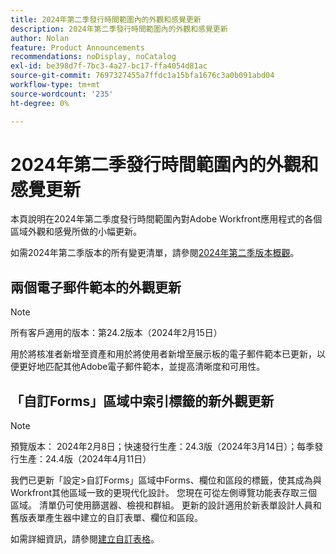 ```yaml
---
title: 2024年第二季發行時間範圍內的外觀和感覺更新
description: 2024年第二季發行時間範圍內的外觀和感覺更新
author: Nolan
feature: Product Announcements
recommendations: noDisplay, noCatalog
exl-id: be398d7f-7bc3-4a27-bc17-ffa4054d81ac
source-git-commit: 7697327455a7ffdc1a15bfa1676c3a0b091abd04
workflow-type: tm+mt
source-wordcount: '235'
ht-degree: 0%

---
```


# 2024年第二季發行時間範圍內的外觀和感覺更新

本頁說明在2024年第二季度發行時間範圍內對Adobe Workfront應用程式的各個區域外觀和感覺所做的小幅更新。

如需2024年第二季版本的所有變更清單，請參閱[2024年第二季版本概觀](/help/quicksilver/product-announcements/product-releases/24-q2-release-activity/24-q2-release-overview.md)。

## 兩個電子郵件範本的外觀更新

>[!NOTE]
>
>所有客戶適用的版本：第24.2版本（2024年2月15日）

用於將核准者新增至資產和用於將使用者新增至展示板的電子郵件範本已更新，以便更好地匹配其他Adobe電子郵件範本，並提高清晰度和可用性。

## 「自訂Forms」區域中索引標籤的新外觀更新

>[!NOTE]
>
>預覽版本： 2024年2月8日；快速發行生產：24.3版（2024年3月14日）；每季發行生產：24.4版（2024年4月11日）

我們已更新「設定>自訂Forms」區域中Forms、欄位和區段的標籤，使其成為與Workfront其他區域一致的更現代化設計。 您現在可從左側導覽功能表存取三個區域。 清單仍可使用篩選器、檢視和群組。 更新的設計適用於新表單設計人員和舊版表單產生器中建立的自訂表單、欄位和區段。

如需詳細資訊，請參閱[建立自訂表格](/help/quicksilver/administration-and-setup/customize-workfront/create-manage-custom-forms/form-designer/design-a-form/design-a-form.md)。
